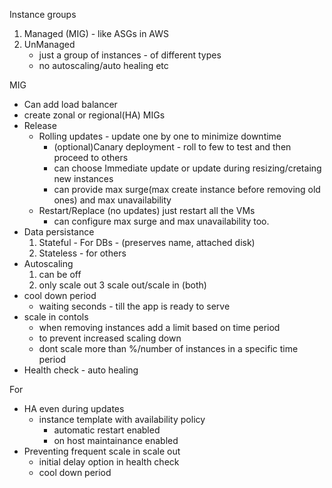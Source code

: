 Instance groups

1. Managed (MIG) - like ASGs in AWS
2. UnManaged 
    - just a group of instances - of different types
    - no autoscaling/auto healing etc

MIG
- Can add load balancer
- create zonal or regional(HA) MIGs
- Release
    - Rolling updates - update one by one to minimize downtime
        - (optional)Canary deployment - roll to few to test and then proceed to others
        - can choose Immediate update or update during resizing/cretaing new instances
        - can provide max surge(max create instance before removing old ones) and max unavailability
    - Restart/Replace (no updates) just restart all the VMs
        - can configure max surge and max unavailability too.
- Data persistance
    1. Stateful - For DBs - (preserves name, attached disk)
    2. Stateless - for others
- Autoscaling
    1. can be off
    2. only scale out
    3 scale out/scale in (both)
- cool down period
    - waiting seconds - till the app is ready to serve
- scale in contols
    - when removing instances add a limit based on time period
    - to prevent increased scaling down
    - dont scale more than %/number of instances in a specific time period
- Health check - auto healing

For
- HA even during updates
    - instance template with availability policy
        - automatic restart enabled
        - on host maintainance enabled
- Preventing frequent scale in scale out
    - initial delay option in health check
    - cool down period
